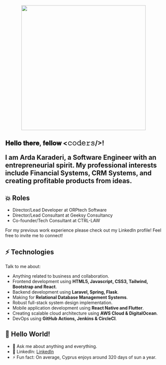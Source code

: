 <br />

<p align="center"><a href="https://orptech.com" target="_blank"><img src="https://orptech.com/assets/images/logos/orptech-logo-white.png" width="400"></a></p>

<h2> 𝐇𝐞𝐥𝐥𝐨 𝐭𝐡𝐞𝐫𝐞, 𝐟𝐞𝐥𝐥𝐨𝐰 <𝚌𝚘𝚍𝚎𝚛𝚜/>!
  
I am Arda Karaderi, a Software Engineer with an entrepreneurial spirit. My professional interests include Financial Systems, CRM Systems, and creating profitable products from ideas.

## :boom: Roles
* Director/Lead Developer at ORPtech Software
* Director/Lead Consultant at Geeksy Consultancy
* Co-founder/Tech Consultant at CTRL-LAW

For my previous work experience please check out my LinkedIn profile! Feel free to invite me to connect!

## ⚡ Technologies
Talk to me about:
- Anything related to business and collaboration.
- Frontend development using **HTML5, Javascript, CSS3, Tailwind, Bootstrap and React**.
- Backend development using **Laravel, Spring, Flask**.
- Making for **Relational Database Management Systems**.
- Robust full-stack system design implementation.
- Mobile application development using **React Native and Flutter**.
- Creating scalable cloud architecture using **AWS Cloud & DigitalOcean**.
- DevOps using **GitHub Actions, Jenkins & CircleCI**.

## 👋 Hello World! 
- 💬 Ask me about anything and everything.
- 🎯 LinkedIn: [LinkedIn](https://www.linkedin.com/in/ardakaraderi/)
- ⚡ Fun fact: On average, Cyprus enjoys around 320 days of sun a year.
